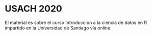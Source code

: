 # USACH 2020
El material es sobre el curso Introduccion a la ciencia de datos en R impartido en la Universidad de Santiago vía online. 
